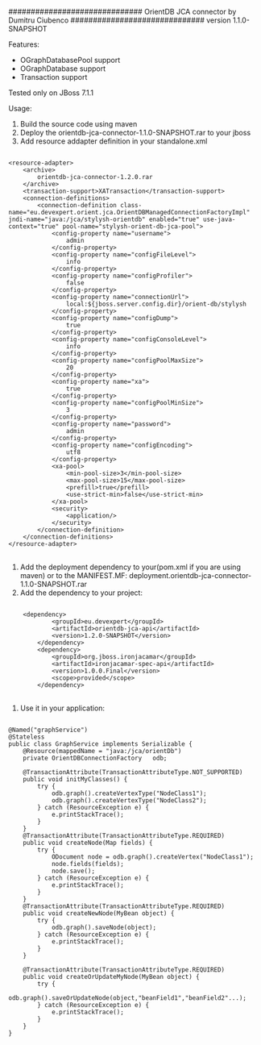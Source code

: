 ##############################
OrientDB JCA connector by Dumitru Ciubenco
##############################
version 1.1.0-SNAPSHOT

Features:
- OGraphDatabasePool support
- OGraphDatabase support
- Transaction support

Tested only on JBoss 7.1.1

Usage:
 1. Build the source code using maven
 1. Deploy the orientdb-jca-connector-1.1.0-SNAPSHOT.rar to your jboss
 1. Add resource addapter definition in your standalone.xml
<pre>
<code>
&lt;resource-adapter&gt;
	&lt;archive&gt;
		orientdb-jca-connector-1.2.0.rar
	&lt;/archive&gt;
	&lt;transaction-support&gt;XATransaction&lt;/transaction-support&gt;
	&lt;connection-definitions&gt;
		&lt;connection-definition class-name=&quot;eu.devexpert.orient.jca.OrientDBManagedConnectionFactoryImpl&quot; jndi-name=&quot;java:/jca/stylysh-orientdb&quot; enabled=&quot;true&quot; use-java-context=&quot;true&quot; pool-name=&quot;stylysh-orient-db-jca-pool&quot;&gt;
			&lt;config-property name=&quot;username&quot;&gt;
				admin
			&lt;/config-property&gt;
			&lt;config-property name=&quot;configFileLevel&quot;&gt;
				info
			&lt;/config-property&gt;
			&lt;config-property name=&quot;configProfiler&quot;&gt;
				false
			&lt;/config-property&gt;
			&lt;config-property name=&quot;connectionUrl&quot;&gt;
				local:${jboss.server.config.dir}/orient-db/stylysh
			&lt;/config-property&gt;
			&lt;config-property name=&quot;configDump&quot;&gt;
				true
			&lt;/config-property&gt;
			&lt;config-property name=&quot;configConsoleLevel&quot;&gt;
				info
			&lt;/config-property&gt;
			&lt;config-property name=&quot;configPoolMaxSize&quot;&gt;
				20
			&lt;/config-property&gt;
			&lt;config-property name=&quot;xa&quot;&gt;
				true
			&lt;/config-property&gt;
			&lt;config-property name=&quot;configPoolMinSize&quot;&gt;
				3
			&lt;/config-property&gt;
			&lt;config-property name=&quot;password&quot;&gt;
				admin
			&lt;/config-property&gt;
			&lt;config-property name=&quot;configEncoding&quot;&gt;
				utf8
			&lt;/config-property&gt;
			&lt;xa-pool&gt;
				&lt;min-pool-size&gt;3&lt;/min-pool-size&gt;
				&lt;max-pool-size&gt;15&lt;/max-pool-size&gt;
				&lt;prefill&gt;true&lt;/prefill&gt;
				&lt;use-strict-min&gt;false&lt;/use-strict-min&gt;
			&lt;/xa-pool&gt;
			&lt;security&gt;
				&lt;application/&gt;
			&lt;/security&gt;
		&lt;/connection-definition&gt;
	&lt;/connection-definitions&gt;
&lt;/resource-adapter&gt;
</code>
</pre>

 1. Add the deployment dependency to your(pom.xml if you are using maven) or to the MANIFEST.MF: deployment.orientdb-jca-connector-1.1.0-SNAPSHOT.rar
 1. Add the dependency to your project:
<pre>
<code>
  	&lt;dependency&gt;
			&lt;groupId&gt;eu.devexpert&lt;/groupId&gt;
			&lt;artifactId&gt;orientdb-jca-api&lt;/artifactId&gt;
			&lt;version&gt;1.2.0-SNAPSHOT&lt;/version&gt;
		&lt;/dependency&gt;
		&lt;dependency&gt;
			&lt;groupId&gt;org.jboss.ironjacamar&lt;/groupId&gt;
			&lt;artifactId&gt;ironjacamar-spec-api&lt;/artifactId&gt;
			&lt;version&gt;1.0.0.Final&lt;/version&gt;
			&lt;scope&gt;provided&lt;/scope&gt;
		&lt;/dependency&gt;		
</code>
</pre>

 1. Use it in your application:
<pre>
<code>
@Named("graphService")
@Stateless
public class GraphService implements Serializable {
	@Resource(mappedName = "java:/jca/orientDb")
	private OrientDBConnectionFactory	odb;
		
	@TransactionAttribute(TransactionAttributeType.NOT_SUPPORTED)
	public void initMyClasses() {
		try {
			odb.graph().createVertexType("NodeClass1");
			odb.graph().createVertexType("NodeClass2");
		} catch (ResourceException e) {
			e.printStackTrace();
		}
	}
	@TransactionAttribute(TransactionAttributeType.REQUIRED)
	public void createNode(Map<String, Object> fields) {
		try {
			ODocument node = odb.graph().createVertex("NodeClass1");
			node.fields(fields);
			node.save();
		} catch (ResourceException e) {
			e.printStackTrace();
		}
	}	
	@TransactionAttribute(TransactionAttributeType.REQUIRED)
	public void createNewNode(MyBean object) {
		try {
			odb.graph().saveNode(object);
		} catch (ResourceException e) {
			e.printStackTrace();
		}
	}
	
	@TransactionAttribute(TransactionAttributeType.REQUIRED)
	public void createOrUpdateMyNode(MyBean object) {
		try {
			odb.graph().saveOrUpdateNode(object,"beanField1","beanField2"...);
		} catch (ResourceException e) {
			e.printStackTrace();
		}
	}	
}
</code>
</pre>